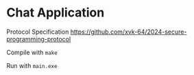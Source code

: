 # Chat Application

Protocol Specification https://github.com/xvk-64/2024-secure-programming-protocol

Compile with `make`

Run with `main.exe`
